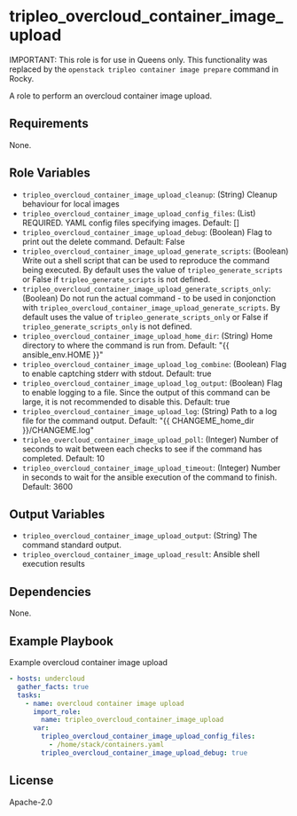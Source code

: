 tripleo_overcloud_container_image_upload
========================================

IMPORTANT: This role is for use in Queens only. This functionality was replaced
by the `openstack tripleo container image prepare` command in Rocky.

A role to perform an overcloud container image upload.

Requirements
------------

None.

Role Variables
--------------

* `tripleo_overcloud_container_image_upload_cleanup`: (String) Cleanup behaviour for local images
* `tripleo_overcloud_container_image_upload_config_files`: (List) REQUIRED. YAML config files specifying images. Default: []
* `tripleo_overcloud_container_image_upload_debug`: (Boolean) Flag to print out the delete command. Default: False
* `tripleo_overcloud_container_image_upload_generate_scripts`: (Boolean) Write out a shell script that can be used to reproduce the command being executed. By default uses the value of `tripleo_generate_scripts` or False if `tripleo_generate_scripts` is not defined.
* `tripleo_overcloud_container_image_upload_generate_scripts_only`: (Boolean) Do not run the actual command - to be used in conjonction with `tripleo_overcloud_container_image_upload_generate_scripts`. By default uses the value of `tripleo_generate_scripts_only` or False if `tripleo_generate_scripts_only` is not defined.
* `tripleo_overcloud_container_image_upload_home_dir`: (String) Home directory to where the command is run from. Default: "{{ ansible_env.HOME }}"
* `tripleo_overcloud_container_image_upload_log_combine`: (Boolean) Flag to enable captching stderr with stdout. Default: true
* `tripleo_overcloud_container_image_upload_log_output`: (Boolean) Flag to enable logging to a file. Since the output of this command can be large, it is not recommended to disable this. Default: true
* `tripleo_overcloud_container_image_upload_log`: (String) Path to a log file for the command output. Default: "{{ CHANGEME_home_dir }}/CHANGEME.log"
* `tripleo_overcloud_container_image_upload_poll`: (Integer) Number of seconds to wait between each checks to see if the command has completed. Default: 10
* `tripleo_overcloud_container_image_upload_timeout`: (Integer) Number in seconds to wait for the ansible execution of the command to finish. Default: 3600

Output Variables
----------------

* `tripleo_overcloud_container_image_upload_output`: (String) The command standard output.
* `tripleo_overcloud_container_image_upload_result`: Ansible shell execution results

Dependencies
------------

None.

Example Playbook
----------------

Example overcloud container image upload

```yaml
- hosts: undercloud
  gather_facts: true
  tasks:
    - name: overcloud container image upload
      import_role:
        name: tripleo_overcloud_container_image_upload
      var:
        tripleo_overcloud_container_image_upload_config_files:
          - /home/stack/containers.yaml
        tripleo_overcloud_container_image_upload_debug: true
```

License
-------

Apache-2.0
